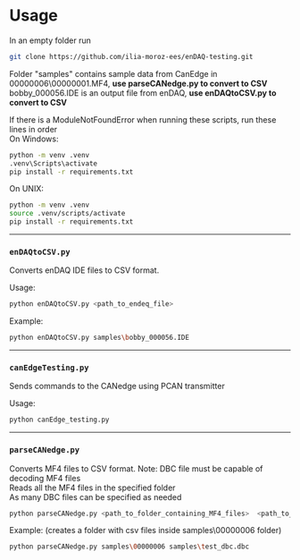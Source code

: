 # Usage

In an empty folder run
```bash
git clone https://github.com/ilia-moroz-ees/enDAQ-testing.git
```

Folder "samples" contains sample data from CanEdge in 00000006\00000001.MF4, **use parseCANedge.py to convert to CSV** <br/> 
bobby_000056.IDE is an output file from enDAQ, **use enDAQtoCSV.py to convert to CSV**

If there is a ModuleNotFoundError when running these scripts, run these lines in order<br/> 
On Windows:
```bash
python -m venv .venv
.venv\Scripts\activate
pip install -r requirements.txt
```

On UNIX:
```bash
python -m venv .venv
source .venv/scripts/activate
pip install -r requirements.txt
```
-----
### `enDAQtoCSV.py`

Converts enDAQ IDE files to CSV format.

Usage:

```bash
python enDAQtoCSV.py <path_to_endeq_file>
```

Example:

```bash
python enDAQtoCSV.py samples\bobby_000056.IDE
```
-----
### `canEdgeTesting.py`

Sends commands to the CANedge using PCAN transmitter

Usage:

```bash
python canEdge_testing.py
```
-----
### `parseCANedge.py`

Converts MF4 files to CSV format. Note: DBC file must be capable of decoding MF4 files <br/> 
Reads all the MF4 files in the specified folder <br/> 
As many DBC files can be specified as needed

```bash
python parseCANedge.py <path_to_folder_containing_MF4_files>  <path_to_dbc_file>
```

Example: (creates a folder with csv files inside samples\00000006 folder)
``` bash
python parseCANedge.py samples\00000006 samples\test_dbc.dbc
```

